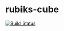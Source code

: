 # rubiks-cube

[![Build Status](https://travis-ci.com/frilox042/rubiks-cube.svg?branch=master)](https://travis-ci.com/frilox042/rubiks-cube)

